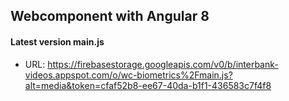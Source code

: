 ## Webcomponent with Angular 8

#### Latest version main.js
  * URL: https://firebasestorage.googleapis.com/v0/b/interbank-videos.appspot.com/o/wc-biometrics%2Fmain.js?alt=media&token=cfaf52b8-ee67-40da-b1f1-436583c7f4f8
